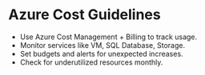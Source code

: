 # Azure Cost Guidelines

- Use Azure Cost Management + Billing to track usage.
- Monitor services like VM, SQL Database, Storage.
- Set budgets and alerts for unexpected increases.
- Check for underutilized resources monthly.
